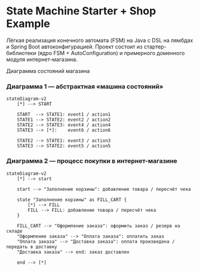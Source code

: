 # State Machine Starter + Shop Example

Лёгкая реализация конечного автомата (FSM) на Java с DSL на лямбдах и Spring Boot автоконфигурацией.
Проект состоит из стартер-библиотеки (ядро FSM + AutoConfiguration) и примерного доменного модуля интернет-магазина.

Диаграмма состояний магазина

### Диаграмма 1 — абстрактная «машина состояний»
```mermaid
stateDiagram-v2
    [*] --> START

    START  --> STATE1: event1 / action1
    STATE1 --> STATE2: event2 / action2
    STATE2 --> STATE3: event4 / action4
    STATE3 --> [*]:    event6 / action6

    STATE2 --> STATE1: event3 / action3
    STATE3 --> STATE2: event5 / action5
```

### Диаграмма 2 — процесс покупки в интернет-магазине
```mermaid
stateDiagram-v2
    [*] --> start

    start --> "Заполнение корзины": добавление товара / пересчёт чека

    state "Заполнение корзины" as FILL_CART {
        [*] --> FILL
        FILL --> FILL: добавление товара / пересчёт чека
    }

    FILL_CART --> "Оформление заказа": оформить заказ / резерв на складе
    "Оформление заказа" --> "Оплата заказа": оплатить заказ
    "Оплата заказа" --> "Доставка заказа": оплата произведена / передать в доставку
    "Доставка заказа" --> end: заказ доставлен

    end --> [*]
```
